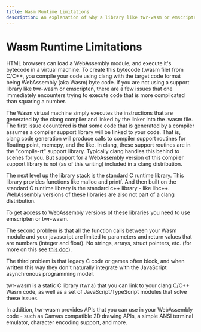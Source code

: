 ```yaml
---
title: Wasm Runtime Limitations
description: An explanation of why a library like twr-wasm or emscripten is needed to build C/C++ WebAssembly modules.
---
```


# Wasm Runtime Limitations
HTML browsers can load a WebAssembly module, and execute it's bytecode in a virtual machine.  To create this bytecode (.wasm file) from C/C++,
you compile your code using clang with the target code format being WebAssembly (aka Wasm) byte code. If you are not using a support library
like twr-wasm or emscripten, there are a few issues that one immediately encounters trying to execute code that is more complicated than squaring a number.  

The Wasm virtual machine simply executes the instructions that are generated by the clang compiler and linked by the linker into the .wasm file.  The first issue ecountered is that some code that is generated by a compiler assumes a compiler support library will be linked to your code.  That is, clang code generation will produce calls to compiler support routines for floating point, memcpy, and the like. In clang, these support routines are
in the "compile-rt" support library.  Typically clang handles this behind to scenes for you.  But support for a WebAssembly version of this compiler support library is not (as of this writing) included in a clang distribution.

The next level up the library stack is the standard C runtime library.  This library provides functions like malloc and  printf. And then built on the standard C runtime library is the standard c++ library - like libc++.  WebAssembly versions of these libraries are also not part of a clang distribution.  

To get access to WebAssembly versions of these libraries you need to use emscripten or twr-wasm.

The second problem is that all the function calls between your Wasm module and your javascript are limited to parameters and return values that are numbers (integer and float). No strings, arrays, struct pointers, etc. (for more on this see [this doc](../gettingstarted/parameters.md)).

The third problem is that legacy C code or games often block, and when written this way they don't naturally integrate with the JavaScript asynchronous programming model.

twr-wasm is a static C library (twr.a) that you can link to your clang C/C++ Wasm code, as well as a set of JavaScript/TypeScript modules that solve these issues.

In addition, twr-wasm provides APIs that you can use in your WebAssembly code - such as Canvas compatible 2D drawing APIs, a simple ANSI terminal emulator, character encoding support, and more.

